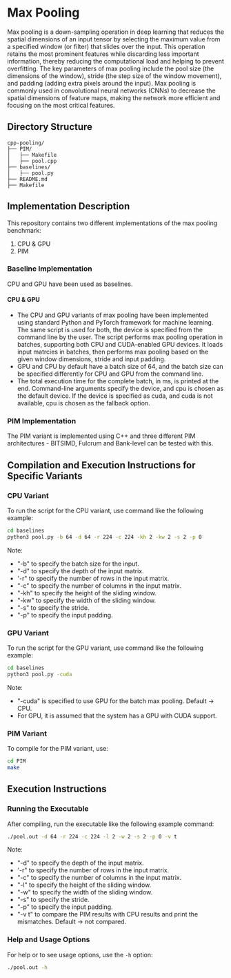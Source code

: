 # Max Pooling 

Max pooling is a down-sampling operation in deep learning that reduces the spatial dimensions of an input tensor by selecting the maximum value from a specified window (or filter) that slides over the input. This operation retains the most prominent features while discarding less important information, thereby reducing the computational load and helping to prevent overfitting. The key parameters of max pooling include the pool size (the dimensions of the window), stride (the step size of the window movement), and padding (adding extra pixels around the input). Max pooling is commonly used in convolutional neural networks (CNNs) to decrease the spatial dimensions of feature maps, making the network more efficient and focusing on the most critical features.

## Directory Structure
```
cpp-pooling/
├── PIM/
│   ├── Makefile
│   ├── pool.cpp
├── baselines/
│   ├── pool.py
├── README.md
├── Makefile
```

## Implementation Description

This repository contains two different implementations of the max pooling benchmark:
1. CPU & GPU
2. PIM

### Baseline Implementation

CPU and GPU have been used as baselines.

#### CPU & GPU

* The CPU and GPU variants of max pooling have been implemented using standard Python and PyTorch framework for machine learning. The same script is used for both, the device is specified from the command line by the user. The script performs max pooling operation in batches, supporting both CPU and CUDA-enabled GPU devices. It loads input matrcies in batches, then performs max pooling based on the given window dimensions, stride and input padding.  
* GPU and CPU by default have a batch size of 64, and the batch size can be specified differently for CPU and GPU from the command line. 
* The total execution time for the complete batch, in ms, is printed at the end. Command-line arguments specify the device, and cpu is chosen as the default device. If the device is specified as cuda, and cuda is not available, cpu is chosen as the fallback option.

### PIM Implementation

The PIM variant is implemented using C++ and three different PIM architectures - BITSIMD, Fulcrum and Bank-level can be tested with this. 
  
## Compilation and Execution Instructions for Specific Variants

### CPU Variant

To run the script for the CPU variant, use command like the following example:

```bash
cd baselines
python3 pool.py -b 64 -d 64 -r 224 -c 224 -kh 2 -kw 2 -s 2 -p 0
```
Note: 
 * "-b" to specify the batch size for the input.
 * "-d" to specify the depth of the input matrix.
 * '-r" to specify the number of rows in the input matrix.
 * "-c" to specify the number of columns in the input matrix.
 * "-kh" to specify the height of the sliding window.
 * "-kw" to specify the width of the sliding window.
  * "-s" to specify the stride.
 * "-p" to specify the input padding. 
 
### GPU Variant

To run the script for the GPU variant, use command like the following example:

```bash
cd baselines
python3 pool.py -cuda 
```
Note: 
 * "-cuda" is specified to use GPU for the batch max pooling. Default -> CPU.
 * For GPU, it is assumed that the system has a GPU with CUDA support.

### PIM Variant

To compile for the PIM variant, use:

```bash
cd PIM
make
```

## Execution Instructions

### Running the Executable

After compiling, run the executable like the following example command:

```bash
./pool.out -d 64 -r 224 -c 224 -l 2 -w 2 -s 2 -p 0 -v t
```
Note: 
 * "-d" to specify the depth of the input matrix.
 * '-r" to specify the number of rows in the input matrix.
 * "-c" to specify the number of columns in the input matrix.
 * "-l" to specify the height of the sliding window.
 * "-w" to specify the width of the sliding window.
 * "-s" to specify the stride.
 * "-p" to specify the input padding. 
 * "-v t" to compare the PIM results with CPU results and print the mismatches. Default -> not compared.

### Help and Usage Options

For help or to see usage options, use the `-h` option:

```bash
./pool.out -h
```
